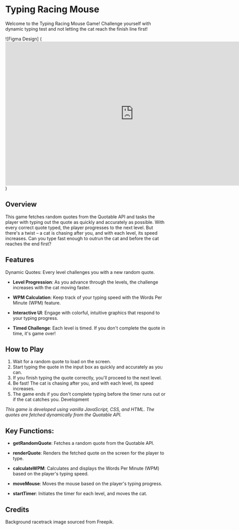 # Typing Racing Mouse
Welcome to the Typing Racing Mouse Game! Challenge yourself with dynamic typing test and not letting the cat reach the finish line first!

![Figma Design]
(<iframe style="border: 1px solid rgba(0, 0, 0, 0.1);" width="800" height="450" src="https://www.figma.com/embed?embed_host=share&url=https%3A%2F%2Fwww.figma.com%2Ffile%2FMEq6Phdkyy3dceOgdBrlEn%2FType-Racing-Mouse%3Ftype%3Dwhiteboard%26node-id%3D0%253A1%26t%3DZBKBAXBA1guzeqs7-1" allowfullscreen></iframe>)


## Overview
This game fetches random quotes from the Quotable API and tasks the player with typing out the quote as quickly and accurately as possible. With every correct quote typed, the player progresses to the next level. But there's a twist – a cat is chasing after you, and with each level, its speed increases. Can you type fast enough to outrun the cat and before the cat reaches the end first?

## Features
Dynamic Quotes: Every level challenges you with a new random quote.

- **Level Progression**: As you advance through the levels, the challenge increases with the cat moving faster.

- **WPM Calculation**: Keep track of your typing speed with the Words Per Minute (WPM) feature.

- **Interactive UI**: Engage with colorful, intuitive graphics that respond to your typing progress.

- **Timed Challenge**: Each level is timed. If you don't complete the quote in time, it's game over!

## How to Play
1. Wait for a random quote to load on the screen.
2. Start typing the quote in the input box as quickly and accurately as you can.
3. If you finish typing the quote correctly, you'll proceed to the next level.
4. Be fast! The cat is chasing after you, and with each level, its speed increases.
5. The game ends if you don't complete typing before the timer runs out or if the cat catches you.
Development

*This game is developed using vanilla JavaScript, CSS, and HTML. The quotes are fetched dynamically from the Quotable API.*

## Key Functions:
- **getRandomQuote**: Fetches a random quote from the Quotable API.

- **renderQuote**: Renders the fetched quote on the screen for the player to type.

- **calculateWPM**: Calculates and displays the Words Per Minute (WPM) based on the player's typing speed.

- **moveMouse**: Moves the mouse based on the player's typing progress.

- **startTimer**: Initiates the timer for each level, and moves the cat.

## Credits
Background racetrack image sourced from Freepik.